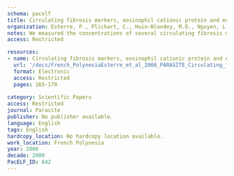 ```yaml
---
schema: pacelf
title: Circulating fibrosis markers, eosinophil cationic protein and eosinophil protein X in patients with Wuchereria bancrofti infection  association with clinical status
organization: Esterre, P., Plichart, C., Huin-Blondey, M.O., Nguyen, L.N., Hartmann, D., Guerret, S., Reimert, C.M., Ricard-Blum, S.
notes: We measured the concentrations of several circulating fibrosis markers (type I collagen I, type III procollagen, hyaluronan) and eosinophil granule proteins (ECP and EPX) in lymphatic filariasis patients to investigate their relationship with clinical, parasitological and immunological data. This study was conducted in Polynesian patients with various stages of the disease (acute lymphangitis, chyluria, hydrocoele, elephantiasis), a closely related microbial lymphangitis and endemic controls. We observed modifications of the different markers in this pathology. Serum type I collagen and PIIINP were decreased. Serum hyaluronan, linked to perilymphatic granulomatous inflammation, was significantly increased in acute lymphangitis and elephantiasis patients. Serum ECP was also increased, at the limit of significance in our sample, in elephantiasis patients. These two last markers, already validated in another helminth disease, schistosomiasis, have potential interest in terms of follow-up of morbidity in these parasitic diseases.
access: Restricted

resources:
- name: Circulating fibrosis markers, eosinophil cationic protein and eosinophil protein X in patients with Wuchereria bancrofti infection  association with clinical status
  url: '/docs/French_PolynesiaEsterre_et_al_2006_PARASITE_Circulating_fibrosis_markers_eosinophil_cationic_protein.txt'
  format: Electronic
  access: Restricted
  pages: 165-170
 
category: Scientific Papers
access: Restricted
journal: Parasite
publisher: No publisher available. 
language: English 
tags: English 
hardcopy_location: No hardcopy location available.
work_location: French Polynesia
year: 2006
decade: 2000
PacELF_ID: 642
---
```

